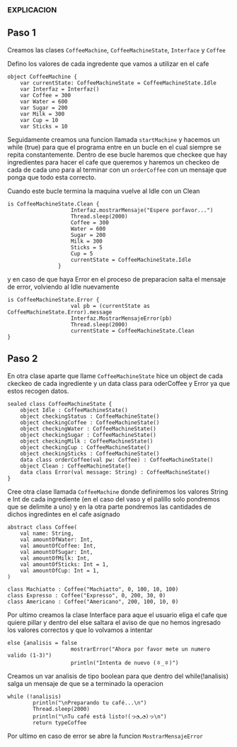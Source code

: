 ### EXPLICACION

## Paso 1

Creamos las clases ```CoffeeMachine```, ```CoffeeMachineState```, ```Interface``` y ```Coffee```

Defino los valores de cada ingredente que vamos a utilizar en el cafe
```
object CoffeeMachine {
    var currentState: CoffeeMachineState = CoffeeMachineState.Idle
    var Interfaz = Interfaz()
    var Coffee = 300
    var Water = 600
    var Sugar = 200
    var Milk = 300
    var Cup = 10
    var Sticks = 10
```

Seguidamente creamos una funcion llamada ```startMachine``` y hacemos un while (true) para que el programa entre en un bucle en el cual siempre se repita constantemente.
Dentro de ese bucle haremos que checkee que hay ingredientes para hacer el cafe que queremos y haremos un checkeo de cada de cada uno para al terminar con un ```orderCoffee``` con un mensaje que ponga que todo esta correcto.

Cuando este bucle termina la maquina vuelve al Idle con un Clean 
```
is CoffeeMachineState.Clean {
                    Interfaz.mostrarMensaje("Espere porfavor...")
                    Thread.sleep(2000)
                    Coffee = 300
                    Water = 600
                    Sugar = 200
                    Milk = 300
                    Sticks = 5
                    Cup = 5
                    currentState = CoffeeMachineState.Idle
                }
```
y en caso de que haya Error en el proceso de preparacion salta el mensaje de error, volviendo al Idle nuevamente
```
is CoffeeMachineState.Error {
                    val pb = (currentState as CoffeeMachineState.Error).message
                    Interfaz.MostrarMensajeError(pb)
                    Thread.sleep(2000)
                    currentState = CoffeeMachineState.Clean
}
```

## Paso 2

En otra clase aparte que llame ```CoffeeMachineState``` hice un object de cada ckeckeo de cada ingrediente y un data class para oderCoffee y Error ya que estos recogen datos.
```
sealed class CoffeeMachineState {
    object Idle : CoffeeMachineState()
    object checkingStatus : CoffeeMachineState()
    object checkingCoffee : CoffeeMachineState()
    object checkingWater : CoffeeMachineState()
    object checkingSugar : CoffeeMachineState()
    object checkingMilk : CoffeeMachineState()
    object checkingCup : CoffeeMachineState()
    object checkingSticks : CoffeeMachineState()
    data class orderCoffee(val pw: Coffee) : CoffeeMachineState()
    object Clean : CoffeeMachineState()
    data class Error(val message: String) : CoffeeMachineState()
}
```

Cree otra clase llamada ```CoffeeMachine``` donde definiremos los valores String e Int de cada ingrediente (en el caso del vaso y el palillo solo pondremos que se delimite a uno) y en la otra parte pondremos las cantidades de dichos ingredintes en el cafe asignado
```
abstract class Coffee(
    val name: String,
    val amountOfWater: Int,
    val amountOfCoffee: Int,
    val amountOfSugar: Int,
    val amountOfMilk: Int,
    val amountOfSticks: Int = 1,
    val amountOfCup: Int = 1,
)

class Machiatto : Coffee("Machiatto", 0, 100, 10, 100)
class Expresso : Coffee("Expresso", 0, 200, 30, 0)
class Americano : Coffee("Americano", 200, 100, 10, 0)
```

Por ultimo creamos la clase Interface para aque el usuario eliga el cafe que quiere pillar y dentro del else saltara el aviso de que no hemos ingresado los valores correctos y que lo volvamos a intentar
```
else {analisis = false
                    mostrarError("Ahora por favor mete un numero valido (1-3)")
                    println("Intenta de nuevo (ㆆ_ㆆ)")
```

Creamos un var analisis de tipo boolean para que dentro del while(!analisis) salga un mensaje de que se a terminado la operacion
```
while (!analisis)
        println("\nPreparando tu café...\n")
        Thread.sleep(2000)
        println("\nTu café está listo!(っ◔◡◔)っ\n")
        return typeCoffee
```

Por ultimo en caso de error se abre la funcion ```MostrarMensajeError``` 

